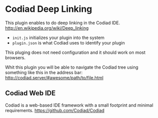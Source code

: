 # Codiad Deep Linking

This plugin enables to do deep linking in the Codiad IDE.
http://en.wikipedia.org/wiki/Deep_linking

* `init.js` initializes your plugin into the system
* `plugin.json` is what Codiad uses to identify your plugin

This pluging does not need configuration and it should work on most browsers.

Whit this plugin you will be able to navigate the Codiad tree using something like this in the address bar:
http://codiad.server/#awesome/path/to/file.html



## Codiad Web IDE
Codiad is a web-based IDE framework with a small footprint and minimal requirements.
https://github.com/Codiad/Codiad
